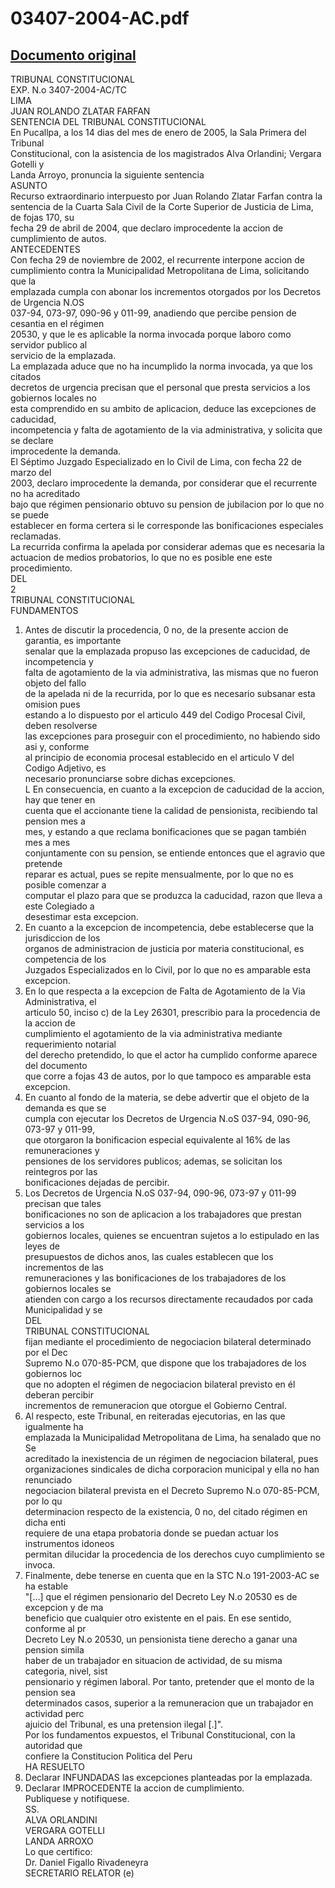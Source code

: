 
03407-2004-AC.pdf
=================
  
[Documento original](https://tc.gob.pe/jurisprudencia/2005/03407-2004-AC.pdf)  
---  
TRIBUNAL CONSTITUCIONAL  
EXP. N.o 3407-2004-AC/TC  
LIMA  
JUAN ROLANDO ZLATAR FARFAN  
SENTENCIA DEL TRIBUNAL CONSTITUCIONAL  
En Pucallpa, a los 14 dias del mes de enero de 2005, la Sala Primera del Tribunal  
Constitucional, con la asistencia de los magistrados Alva Orlandini; Vergara Gotelli y  
Landa Arroyo, pronuncia la siguiente sentencia  
ASUNTO  
Recurso extraordinario interpuesto por Juan Rolando Zlatar Farfan contra la  
sentencia de la Cuarta Sala Civil de la Corte Superior de Justicia de Lima, de fojas 170, su  
fecha 29 de abril de 2004, que declaro improcedente la accion de cumplimiento de autos.  
ANTECEDENTES  
Con fecha 29 de noviembre de 2002, el recurrente interpone accion de  
cumplimiento contra la Municipalidad Metropolitana de Lima, solicitando que la  
emplazada cumpla con abonar los incrementos otorgados por los Decretos de Urgencia N.OS  
037-94, 073-97, 090-96 y 011-99, anadiendo que percibe pension de cesantia en el régimen  
20530, y que le es aplicable la norma invocada porque laboro como servidor publico al  
servicio de la emplazada.  
La emplazada aduce que no ha incumplido la norma invocada, ya que los citados  
decretos de urgencia precisan que el personal que presta servicios a los gobiernos locales no  
esta comprendido en su ambito de aplicacion, deduce las excepciones de caducidad,  
incompetencia y falta de agotamiento de la via administrativa, y solicita que se declare  
improcedente la demanda.  
El Séptimo Juzgado Especializado en lo Civil de Lima, con fecha 22 de marzo del  
2003, declaro improcedente la demanda, por considerar que el recurrente no ha acreditado  
bajo que régimen pensionario obtuvo su pension de jubilacion por lo que no se puede  
establecer en forma certera si le corresponde las bonificaciones especiales reclamadas.  
La recurrida confirma la apelada por considerar ademas que es necesaria la  
actuacion de medios probatorios, lo que no es posible ene este procedimiento.  
DEL  
2  
TRIBUNAL CONSTITUCIONAL  
FUNDAMENTOS  
1. Antes de discutir la procedencia, 0 no, de la presente accion de garantia, es importante  
senalar que la emplazada propuso las excepciones de caducidad, de incompetencia y  
falta de agotamiento de la via administrativa, las mismas que no fueron objeto del fallo  
de la apelada ni de la recurrida, por lo que es necesario subsanar esta omision pues  
estando a lo dispuesto por el articulo 449 del Codigo Procesal Civil, deben resolverse  
las excepciones para proseguir con el procedimiento, no habiendo sido asi y, conforme  
al principio de economia procesal establecido en el articulo V del Codigo Adjetivo, es  
necesario pronunciarse sobre dichas excepciones.  
L En consecuencia, en cuanto a la excepcion de caducidad de la accion, hay que tener en  
cuenta que el accionante tiene la calidad de pensionista, recibiendo tal pension mes a  
mes, y estando a que reclama bonificaciones que se pagan también mes a mes  
conjuntamente con su pension, se entiende entonces que el agravio que pretende  
reparar es actual, pues se repite mensualmente, por lo que no es posible comenzar a  
computar el plazo para que se produzca la caducidad, razon que lleva a este Colegiado a  
desestimar esta excepcion.  
3. En cuanto a la excepcion de incompetencia, debe establecerse que la jurisdiccion de los  
organos de administracion de justicia por materia constitucional, es competencia de los  
Juzgados Especializados en lo Civil, por lo que no es amparable esta excepcion.  
4. En lo que respecta a la excepcion de Falta de Agotamiento de la Via Administrativa, el  
articulo 50, inciso c) de la Ley 26301, prescribio para la procedencia de la accion de  
cumplimiento el agotamiento de la via administrativa mediante requerimiento notarial  
del derecho pretendido, lo que el actor ha cumplido conforme aparece del documento  
que corre a fojas 43 de autos, por lo que tampoco es amparable esta excepcion.  
5. En cuanto al fondo de la materia, se debe advertir que el objeto de la demanda es que se  
cumpla con ejecutar los Decretos de Urgencia N.oS 037-94, 090-96, 073-97 y 011-99,  
que otorgaron la bonificacion especial equivalente al 16% de las remuneraciones y  
pensiones de los servidores publicos; ademas, se solicitan los reintegros por las  
bonificaciones dejadas de percibir.  
6. Los Decretos de Urgencia N.oS 037-94, 090-96, 073-97 y 011-99 precisan que tales  
bonificaciones no son de aplicacion a los trabajadores que prestan servicios a los  
gobiernos locales, quienes se encuentran sujetos a lo estipulado en las leyes de  
presupuestos de dichos anos, las cuales establecen que los incrementos de las  
remuneraciones y las bonificaciones de los trabajadores de los gobiernos locales se  
atienden con cargo a los recursos directamente recaudados por cada Municipalidad y se  
DEL  
TRIBUNAL CONSTITUCIONAL  
fijan mediante el procedimiento de negociacion bilateral determinado por el Dec  
Supremo N.o 070-85-PCM, que dispone que los trabajadores de los gobiernos loc  
que no adopten el régimen de negociacion bilateral previsto en él deberan percibir  
incrementos de remuneracion que otorgue el Gobierno Central.  
7. Al respecto, este Tribunal, en reiteradas ejecutorias, en las que igualmente ha  
emplazada la Municipalidad Metropolitana de Lima, ha senalado que no Se  
acreditado la inexistencia de un régimen de negociacion bilateral, pues  
organizaciones sindicales de dicha corporacion municipal y ella no han renunciado  
negociacion bilateral prevista en el Decreto Supremo N.o 070-85-PCM, por lo qu  
determinacion respecto de la existencia, 0 no, del citado régimen en dicha enti  
requiere de una etapa probatoria donde se puedan actuar los instrumentos idoneos  
permitan dilucidar la procedencia de los derechos cuyo cumplimiento se invoca.  
8. Finalmente, debe tenerse en cuenta que en la STC N.o 191-2003-AC se ha estable  
"[...] que el régimen pensionario del Decreto Ley N.o 20530 es de excepcion y de ma  
beneficio que cualquier otro existente en el pais. En ese sentido, conforme al pr  
Decreto Ley N.o 20530, un pensionista tiene derecho a ganar una pension simila  
haber de un trabajador en situacion de actividad, de su misma categoria, nivel, sist  
pensionario y régimen laboral. Por tanto, pretender que el monto de la pension sea  
determinados casos, superior a la remuneracion que un trabajador en actividad perc  
ajuicio del Tribunal, es una pretension ilegal [.]".  
Por los fundamentos expuestos, el Tribunal Constitucional, con la autoridad que  
confiere la Constitucion Politica del Peru  
HA RESUELTO  
1. Declarar INFUNDADAS las excepciones planteadas por la emplazada.  
2. Declarar IMPROCEDENTE la accion de cumplimiento.  
Publiquese y notifiquese.  
SS.  
ALVA ORLANDINI  
VERGARA GOTELLI  
LANDA ARROXO  
Lo que certifico:  
Dr. Daniel Figallo Rivadeneyra  
SECRETARIO RELATOR (e)